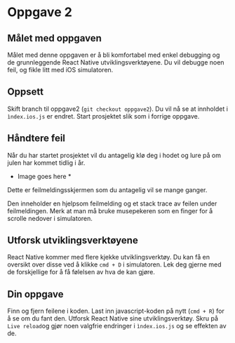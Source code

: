 # Oppgave 2

## Målet med oppgaven
Målet med denne oppgaven er å bli komfortabel med enkel debugging og de grunnleggende React Native utviklingsverktøyene. Du vil debugge noen feil, og fikle litt med iOS simulatoren.

## Oppsett
Skift branch til oppgave2 (`git checkout oppgave2`). Du vil nå se at innholdet i `ìndex.ios.js` er endret. Start prosjektet slik som i forrige oppgave.

## Håndtere feil
Når du har startet prosjektet vil du antagelig klø deg i hodet og lure på om julen har kommet tidlig i år.

* Image goes here *

Dette er feilmeldingsskjermen som du antagelig vil se mange ganger.

Den inneholder en hjelpsom feilmelding og et stack trace av feilen under feilmeldingen. Merk at man må bruke musepekeren som en finger for å scrolle nedover i simulatoren.

## Utforsk utviklingsverktøyene
React Native kommer med flere kjekke utviklingsverktøy. Du kan få en oversikt over disse ved å klikke `cmd + D` i simulatoren. Lek deg gjerne med de forskjellige for å få følelsen av hva de kan gjøre.

## Din oppgave
Finn og fjern feilene i koden. Last inn javascript-koden på nytt (`cmd + R`) for å se om du fant den. Utforsk React Native sine utviklingsverktøy. Skru på `Live reload`og gjør noen valgfrie endringer i `ìndex.ios.js` og se effekten av de.
